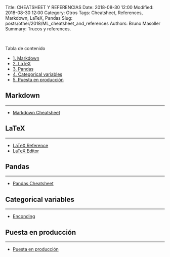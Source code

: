 Title: CHEATSHEET Y REFERENCIAS
Date: 2018-08-30 12:00
Modified: 2018-08-30 12:00
Category: Otros
Tags: Cheatsheet, References, Markdown, LaTeX, Pandas
Slug: posts/other/2018/ML_cheatsheet_and_references
Authors: Bruno Masoller
Summary: Trucos y references.

<br />
<div id="toc_container">
<p class="toc_title">Tabla de contenido</p>
<ul class="toc_list">
	<li><a href="#1-bullet">1. Markdown</a></li>
	<li><a href="#2-bullet">2. LaTeX</a></li>
	<li><a href="#3-bullet">3. Pandas</a></li>
    <li><a href="#4-bullet">4. Categorical variables</a></li>
	<li><a href="#5-bullet">5. Puesta en producción</a></li>
</ul>
</div>

## Markdown <a class="anchor" id="1-bullet"></a>
---

- [Markdown Cheatsheet](https://github.com/adam-p/markdown-here/wiki/Markdown-Here-Cheatsheet)

## LaTeX <a class="anchor" id="2-bullet"></a>
---

- [LaTeX Reference](https://en.wikibooks.org/wiki/LaTeX/Mathematics)
- [LaTeX Editor](https://www.codecogs.com/latex/eqneditor.php)

## Pandas <a class="anchor" id="3-bullet"></a>
---

- [Pandas Cheatsheet](https://www.dataquest.io/blog/pandas-cheat-sheet/)

## Categorical variables <a class="anchor" id="4-bullet"></a>
---

- [Enconding](http://pbpython.com/categorical-encoding.html)

## Puesta en producción <a class="anchor" id="5-bullet"></a>
---

- [Puesta en producción](https://datascience.com.co/creating-an-api-using-scikit-learn-aws-lambda-s3-and-amazon-api-gateway-d9d10317e38d)